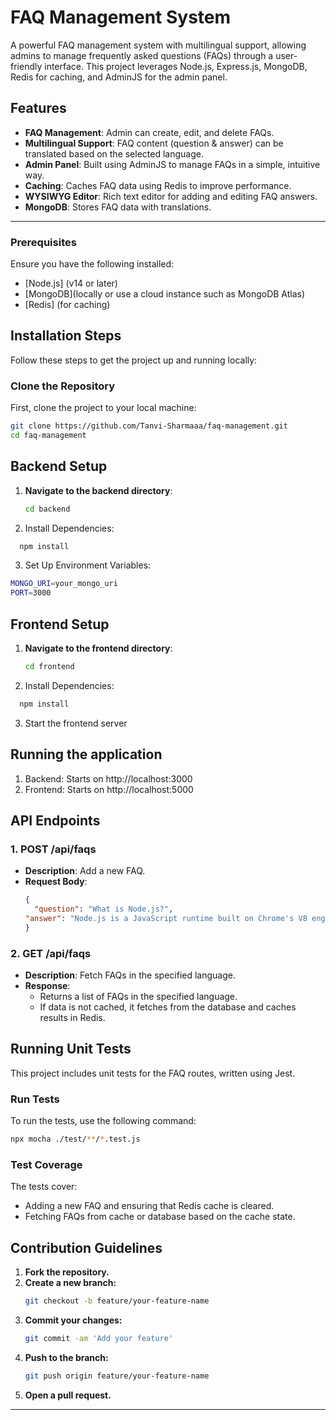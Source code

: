 # FAQ Management System

A powerful FAQ management system with multilingual support, allowing admins to manage frequently asked questions (FAQs) through a user-friendly interface. This project leverages Node.js, Express.js, MongoDB, Redis for caching, and AdminJS for the admin panel.

## Features

- **FAQ Management**: Admin can create, edit, and delete FAQs.
- **Multilingual Support**: FAQ content (question & answer) can be translated based on the selected language.
- **Admin Panel**: Built using AdminJS to manage FAQs in a simple, intuitive way.
- **Caching**: Caches FAQ data using Redis to improve performance.
- **WYSIWYG Editor**: Rich text editor for adding and editing FAQ answers.
- **MongoDB**: Stores FAQ data with translations.



---


### Prerequisites
Ensure you have the following installed:
- [Node.js] (v14 or later)
- [MongoDB](locally or use a cloud instance such as MongoDB Atlas)
- [Redis] (for caching)


## Installation Steps

Follow these steps to get the project up and running locally:

### Clone the Repository

First, clone the project to your local machine:

```bash
git clone https://github.com/Tanvi-Sharmaaa/faq-management.git
cd faq-management
```

## Backend Setup

1. **Navigate to the backend directory**:

   ```bash
   cd backend
   ```
2. Install Dependencies:
```bash
  npm install
```
3. Set Up Environment Variables:
```bash
MONGO_URI=your_mongo_uri
PORT=3000
```

## Frontend Setup

1. **Navigate to the frontend directory**:

   ```bash
   cd frontend
   ```
2. Install Dependencies:
```bash
  npm install
```
3. Start the frontend server

## Running the application
1. Backend:
Starts on http://localhost:3000
2. Frontend:
   Starts on http://localhost:5000

## API Endpoints
### 1. **POST /api/faqs**
- **Description**: Add a new FAQ.
- **Request Body**:
  ```json
  {
    "question": "What is Node.js?",
  "answer": "Node.js is a JavaScript runtime built on Chrome's V8 engine."
  }
  ```


### 2. **GET /api/faqs**
- **Description**: Fetch FAQs in the specified language.
- **Response**:
    - Returns a list of FAQs in the specified language.
    - If data is not cached, it fetches from the database and caches results in Redis.

## Running Unit Tests
This project includes unit tests for the FAQ routes, written using Jest.

### Run Tests
To run the tests, use the following command:
```sh
npx mocha ./test/**/*.test.js
```

### Test Coverage
The tests cover:
- Adding a new FAQ and ensuring that Redis cache is cleared.
- Fetching FAQs from cache or database based on the cache state.

## Contribution Guidelines
1. **Fork the repository.**
2. **Create a new branch:**
   ```sh
   git checkout -b feature/your-feature-name
   ```
3. **Commit your changes:**
   ```sh
   git commit -am 'Add your feature'
   ```
4. **Push to the branch:**
   ```sh
   git push origin feature/your-feature-name
   ```
5. **Open a pull request.**

---
